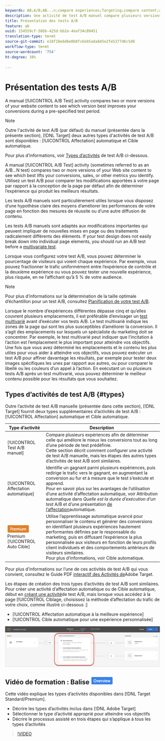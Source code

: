 ```yaml
---
keywords: AB;A/B;AB...n;compare experiences;Targeting;compare content;auto-target;auto-allocate
description: Une activité de test A/B manuel compare plusieurs versions du contenu de votre site Web afin de déterminer la version qui améliore le mieux vos conversions au cours d’une période de test prédéfinie.
title: Présentation des tests A/B
feature: ab
uuid: 154559cf-58bb-425d-bb2e-4eaf34c89451
translation-type: tm+mt
source-git-commit: e18f18e6d6e0b8fc6eb5ada845e2fe5377d6c5d0
workflow-type: tm+mt
source-wordcount: '754'
ht-degree: 38%

---
```



# Présentation des tests A/B

A manual [!UICONTROL A/B Test] activity compares two or more versions of your website content to see which version best improves your conversions during a pre-specified test period.

>[!NOTE]
>
>Outre l&#39;activité de test  A/B (par défaut) du manuel (présentée dans la présente section), [!DNL Target] deux autres types d&#39;activités de test  A/B sont disponibles : [!UICONTROL Affectation] automatique et Cible automatique.
>
>Pour plus d’informations, voir [Types d’activités](#types) de test A/B ci-dessous.

A manual [!UICONTROL A/B Test] activity (sometimes referred to as an A/B...N test) compares two or more versions of your Web site content to see which best lifts your conversions, sales, or other metrics you identify. Utilisez un test A/B pour comparer les modifications apportées à votre page par rapport à la conception de la page par défaut afin de déterminer l’expérience qui produit les meilleurs résultats.

Les tests A/B manuels sont particulièrement utiles lorsque vous disposez d’une hypothèse claire des moyens d’améliorer les performances de votre page en fonction des mesures de réussite ou d’une autre diffusion de contenu.

Les tests A/B manuels sont adaptés aux modifications importantes qui peuvent impliquer de nouvelles mises en page ou des traitements radicalement différents des éléments. If your test design does not easily break down into individual page elements, you should run an A/B test before a [multivariate test](/help/c-activities/c-multivariate-testing/multivariate-testing.md).

Lorsque vous configurez votre test A/B, vous pouvez déterminer le pourcentage de visiteurs qui voient chaque expérience. Par exemple, vous pouvez fractionner le trafic uniformément entre l’expérience de contrôle et la deuxième expérience ou vous pouvez tester une nouvelle expérience, plus risquée, en ne l’affichant qu’à 5 % de votre audience.

>[!NOTE]
>
>Pour plus d’informations sur la détermination de la taille optimale d’échantillon pour un test A/B, consultez [Planification de votre test A/B](../../c-activities/t-test-ab/sample-size-determination.md).

Lorsque le nombre d’expériences différentes dépasse cinq et qu’elles couvrent plusieurs emplacements, il est préférable d’envisager un [test multivarié](/help/c-activities/c-multivariate-testing/multivariate-testing.md) avant d’exécuter vos tests A/B. Le test multivarié indique les zones de la page qui sont les plus susceptibles d’améliorer la conversion. Il s’agit des emplacements sur lesquels un spécialiste du marketing doit se concentrer. Par exemple, le test multivarié peut indiquer que l’incitation à l’action est l’emplacement le plus important pour atteindre vos objectifs. Une fois que vous avez déterminé les emplacements et le contenu les plus utiles pour vous aider à atteindre vos objectifs, vous pouvez exécuter un test A/B pour affiner davantage les résultats, par exemple pour tester deux images spécifiques les unes par rapport aux autres, ou pour comparer le libellé ou les couleurs d’un appel à l’action. En exécutant un ou plusieurs tests A/B après un test multivarié, vous pouvez déterminer le meilleur contenu possible pour les résultats que vous souhaitez.

## Types d’activités de test A/B {#types}

Outre l’activité de test  A/B manuelle (présentée dans cette section), [!DNL Target] fournit deux types supplémentaires d’activités de test A/B : [!UICONTROL Affectation] automatique et Cible automatique.

| Type d’activité | Description |
| --- | --- |
| [!UICONTROL Test A/B manuel] | Compare plusieurs expériences afin de déterminer celle qui améliore le mieux les conversions tout au long d’une période de test prédéfinie. <br>Cette section décrit comment configurer une activité de test  A/B manuelle, mais les étapes des autres types d’activités de test  A/B sont similaires. |
| [!UICONTROL Affectation automatique] | Identifie un gagnant parmi plusieurs expériences, puis redirige le trafic vers le gagnant, en augmentant la conversion au fur et à mesure que le test s’exécute et apprend. <br>Pour en savoir plus sur les avantages de l’utilisation d’une activité d’affectation automatique, voir Attribution [](/help/c-activities/t-test-ab/sample-size-determination.md#auto-allocate) automatique dans *Quelle est la durée d’exécution d’un test* A/B et d’une présentation [de l’affectation](/help/c-activities/automated-traffic-allocation/automated-traffic-allocation.md)automatique. |
| ![Balise](/help/assets/premium.png) Premium [!UICONTROL Auto Cible] | Utilise l’apprentissage automatique avancé pour personnaliser le contenu et générer des conversions en identifiant plusieurs expériences hautement performantes définies par le responsable du marketing, puis en diffusant l’expérience la plus personnalisée aux visiteurs en fonction de leurs profils client individuels et des comportements antérieurs de visiteurs similaires. <br>Pour plus d’informations, voir Cible [](/help/c-activities/auto-target/auto-target-to-optimize.md)automatique. |

Pour plus d’informations sur l’une de ces activités de test  A/B qui vous convient, consultez le Guide PDF [interactif des Activités de](/help/c-activities/target-activities-guide.md)Adobe Target.

Les étapes de création des trois types d’activités de test  A/B sont similaires. Pour créer une activité d’affectation  automatique ou de Cible  automatique, début en [créant une activité](/help/c-activities/t-test-ab/t-test-create-ab/test-create-ab.md)de test A/B, mais lorsque vous accédez à la page [!UICONTROL Ciblage, choisissez la méthode d’affectation du trafic de votre choix, comme illustré ci-dessous :]

* [!UICONTROL Affectation automatique à la meilleure expérience]
* [!UICONTROL Cible automatique pour une expérience personnalisée]

![Paramètres de méthode d’affectation du trafic](/help/c-activities/t-test-ab/t-test-create-ab/assets/traffic-allocation-method.png)

## Vidéo de formation : Balise ![Aperçu des types d&#39;Activité (9:03)](/help/assets/overview.png)

Cette vidéo explique les types d’activités disponibles dans [!DNL Target Standard/Premium].

* Décrire les types d’activités inclus dans [!DNL Adobe Target]
* Sélectionner le type d’activité approprié pour atteindre vos objectifs
* Décrire le processus assisté en trois étapes qui s’applique à tous les types d’activités

>[!VIDEO](https://video.tv.adobe.com/v/17386)
